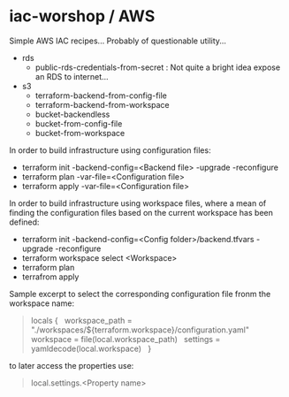 # iac-worshop / AWS

Simple AWS IAC recipes... Probably of questionable utility...

* rds
  -  public-rds-credentials-from-secret : Not quite a bright idea expose an RDS to internet...
* s3
  -  terraform-backend-from-config-file
  -  terraform-backend-from-workspace
  -  bucket-backendless
  -  bucket-from-config-file
  -  bucket-from-workspace
  
In order to build infrastructure using configuration files:

+ terraform init -backend-config=&lt;Backend file&gt; -upgrade -reconfigure
+ terraform plan -var-file=&lt;Configuration file&gt;
+ terraform apply -var-file=&lt;Configuration file&gt;

In order to build infrastructure using workspace files, where a mean of finding the configuration files based on the current workspace has been defined:

+ terraform init -backend-config=&lt;Config folder&gt;/backend.tfvars -upgrade -reconfigure
+ terraform workspace select &lt;Workspace&gt;
+ terraform plan
+ terrafrom apply

Sample excerpt to select the corresponding configuration file fronm the workspace name:

> locals { &nbsp;
>  workspace_path        = "./workspaces/${terraform.workspace}/configuration.yaml" &nbsp;
>  workspace             = file(local.workspace_path) &nbsp;
>  settings              = yamldecode(local.workspace) &nbsp;
>} &nbsp;

to later access the properties use:

> local.settings.&lt;Property name&gt;


